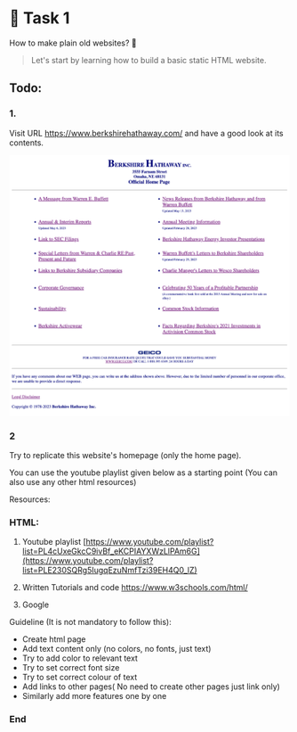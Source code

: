 
# :star2: Task 1

How to make plain old websites? 🤔
> Let's start by learning how to build a basic static HTML website.

## Todo:
### 1.
Visit URL https://www.berkshirehathaway.com/ and have a good look at its contents.

![](https://github.com/HishamMubarak/full-stack-playlist/blob/main/images/task1.png?raw=true)

### 2
Try to replicate this website's homepage (only the home page).

You can use the youtube playlist given below as a starting point (You can also use any other html resources)

Resources:

### HTML:
1. Youtube playlist
[https://www.youtube.com/playlist?list=PL4cUxeGkcC9ivBf_eKCPIAYXWzLlPAm6G](https://www.youtube.com/playlist?list=PLE230SQRg5IugqEzuNmfTzi39EH4Q0_lZ)

2. Written Tutorials and code
https://www.w3schools.com/html/

3. Google

Guideline (It is not mandatory to follow this):
- Create html page
- Add text content only (no colors, no fonts, just text)
- Try to add color to relevant text
- Try to set correct font size
- Try to set correct colour of text
- Add links to other pages( No need to create other pages just link only)
- Similarly add more features one by one

### End
